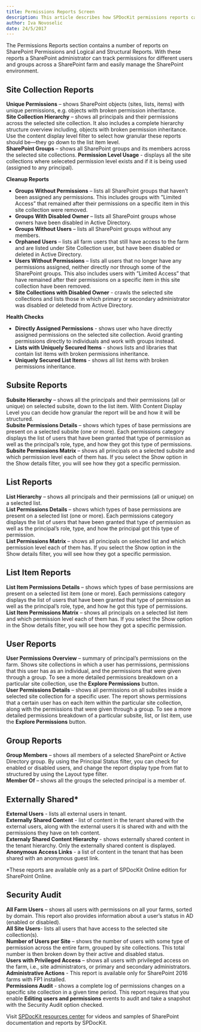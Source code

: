 ```yaml
---
title: Permissions Reports Screen
description: This article describes how SPDocKit permissions reports can help administrators track permissions for different users and groups across a SharePoint farm and easily manage the SharePoint environment.
author: Iva Novoselic
date: 24/5/2017
---
```


The Permissions Reports section contains a number of reports on SharePoint Permissions and Logical and Structural Reports. With these reports a SharePoint administrator can track permissions for different users and groups across a SharePoint farm and easily manage the SharePoint environment.

## Site Collection Reports
__Unique Permissions__ – shows SharePoint objects (sites, lists, items) with unique permissions, e.g. objects with broken permission inheritance.  
__Site Collection Hierarchy__ – shows all principals and their permissions across the selected site collection. It also includes a complete hierarchy structure overview including, objects with broken permission inheritance. Use the content display level filter to select how granular these reports should be—they go down to the list item level.  
__SharePoint Groups__ – shows all SharePoint groups and its members across the selected site collections.
__Permission Level Usage__ - displays all the site collections where seleceted permission level exists and if it is being used (assigned to any principal).

__Cleanup Reports__
  * __Groups Without Permissions__ – lists all SharePoint groups that haven’t been assigned any permissions. This includes groups with ”Limited Access” that remained after their permissions on a specific item in this site collection were removed.
  * __Groups With Disabled Owner__ – lists all SharePoint groups whose owners have been disabled in Active Directory.  
  * __Groups Without Users__ – lists all SharePoint groups without any members.  
  * __Orphaned Users__ – lists all farm users that still have access to the farm and are listed under Site Collection user, but have been disabled or deleted in Active Directory.  
  * __Users Without Permissions__ – lists all users that no longer have any permissions assigned, neither directly nor through some of the SharePoint groups. This also includes users with ”Limited Access” that have remained after their permissions on a specific item in this site collection have been removed.
  * __Site Collections with Disabled Owner__ - crawls the selected site collections and lists those in which primary or secondary administrator was disabled or deletedd from Active Directory.  

__Health Checks__
  * __Directly Assigned Permissions__ - shows user who have directly assigned permissions on the selected site collection. Avoid granting permissions directly to individuals and work with groups instead.
  * __Lists with Uniquely Secured Items__ - shows lists and libraries that contain list items with broken permissions inheritance. 
  * __Uniquely Secured List Items__ - shows all list items with broken permissions inheritance.


## Subsite Reports
__Subsite Hierarchy__ – shows all the principals and their permissions (all or unique) on selected subsite, down to the list item. With Content Display Level you can decide how granular the report will be and how it will be structured.  
__Subsite Permissions Details__ – shows which types of base permissions are present on a selected subsite (one or more). Each permissions category displays the list of users that have been granted that type of permission as well as the principal’s role, type, and how they got this type of permissions.  
__Subsite Permissions Matrix__ – shows all principals on a selected subsite and which permission level each of them has. If you select the Show option in the Show details filter, you will see how they got a specific permission.  

## List Reports
__List Hierarchy__ – shows all principals and their permissions (all or unique) on a selected list.  
__List Permissions Details__ – shows which types of base permissions are present on a selected list (one or more). Each permissions category displays the list of users that have been granted that type of permission as well as the principal’s role, type, and how the principal got this type of permission.  
__List Permissions Matrix__ – shows all principals on selected list and which permission level each of them has. If you select the Show option in the Show details filter, you will see how they got a specific permission.  

## List Item Reports
__List Item Permissions Details__ – shows which types of base permissions are present on a selected list item (one or more). Each permissions category displays the list of users that have been granted that type of permission as well as the principal’s role, type, and how he got this type of permissions.  
__List Item Permissions Matrix__ – shows all principals on a selected list item and which permission level each of them has. If you select the Show option in the Show details filter, you will see how they got a specific permission.

## User Reports
__User Permissions Overview__ – summary of principal’s permissions on the farm. Shows site collections in which a user has permissions, permissions that this user has as an individual, and the permissions that were given through a group. To see a more detailed permissions breakdown on a particular site collection, use the __Explore Permissions__ button.  
__User Permissions Details__ – shows all permissions on all subsites inside a selected site collection for a specific user. The report shows permissions that a certain user has on each item within the particular site collection, along with the permissions that were given through a group. To see a more detailed permissions breakdown of a particular subsite, list, or list item, use the __Explore Permissions__ button.

## Group Reports
__Group Members__ – shows all members of a selected SharePoint or Active Directory group. By using the Principal Status filter, you can check for enabled or disabled users, and change the report display type from flat to structured by using the Layout type filter.  
__Member Of__ – shows all the groups the selected principal is a member of.

## Externally Shared*
__External Users__ - lists all external users in tenant.  
__Externally Shared Content__  - list of content in the tenant shared with the external users, along with the external users it is shared with and with the permissions they have on teh content.   
__Externaly Shared Content Hierarchy__ - shows externally shared content in the tenant hierarchy. Only the externally shared content is displayed.  
__Anonymous Access Links__ - a list of content in the tenant that has been shared with an anonymous guest link.

*These reports are available only as a part of SPDocKit Online edition for SharePoint Online.  

## Security Audit
__All Farm Users__ – shows all users with permissions on all your farms, sorted by domain. This report also provides information about a user’s status in AD (enabled or disabled).  
__All Site Users__- lists all users that have access to the selected site collection(s).  
__Number of Users per Site__ – shows the number of users with some type of permission across the entire farm, grouped by site collections. This total number is then broken down by their active and disabled status.  
__Users with Privileged Access__ – shows all users with privileged access on the farm, i.e., site administrators, or primary and secondary administrators.  
__Administrative Actions__  -  This report is available only for SharePoint 2016 farms with FP1 installed.   
__Permissions Audit__ - shows a complete log of permissions changes on a specific site collection in a given time period. This report requires that you enable __Editing users and permissions__ events to audit and take a snapshot with the Security Audit option checked.


Visit [SPDocKit resources center](https://www.spdockit.com/resources/reports) for videos and samples of SharePoint documentation and reports by SPDocKit.